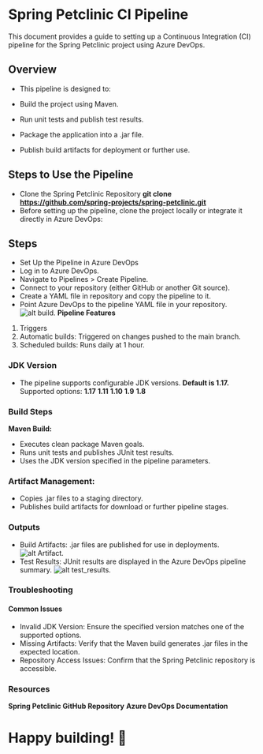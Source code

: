 # Spring Petclinic CI Pipeline
This document provides a guide to setting up a Continuous Integration (CI) pipeline for the Spring Petclinic project using Azure DevOps.

## Overview
* This pipeline is designed to:

* Build the project using Maven.
* Run unit tests and publish test results.
* Package the application into a .jar file.
* Publish build artifacts for deployment or further use.

## Steps to Use the Pipeline
* Clone the Spring Petclinic Repository
**git clone https://github.com/spring-projects/spring-petclinic.git**
* Before setting up the pipeline, clone the project locally or integrate it directly in Azure DevOps:

## Steps
* Set Up the Pipeline in Azure DevOps
* Log in to Azure DevOps.
* Navigate to Pipelines > Create Pipeline.
* Connect to your repository (either GitHub or another Git source).
* Create a YAML file in repository and copy the pipeline to it.
* Point Azure DevOps to the pipeline YAML file in your repository.
  ![alt build]("C:\Users\BHAVISH\Desktop\spc\images\build_sucesses.png").
**Pipeline Features**
1. Triggers
2. Automatic builds: Triggered on changes pushed to the main branch.
3. Scheduled builds: Runs daily at 1 hour.

### JDK Version
* The pipeline supports configurable JDK versions. **Default is 1.17.** Supported options:
**1.17**
**1.11**
**1.10**
**1.9**
**1.8**

### Build Steps
**Maven Build:**
* Executes clean package Maven goals.
* Runs unit tests and publishes JUnit test results.
* Uses the JDK version specified in the pipeline parameters.

### Artifact Management:

* Copies .jar files to a staging directory.
* Publishes build artifacts for download or further pipeline stages.

### Outputs
* Build Artifacts: .jar files are published for use in deployments.
  ![alt Artifact]("C:\Users\BHAVISH\Desktop\spc\images\artifact.png").
* Test Results: JUnit results are displayed in the Azure DevOps pipeline summary.
  ![alt test_results](C:\Users\BHAVISH\Desktop\spc\images\test_resu;t.png).

### Troubleshooting
#### Common Issues
* Invalid JDK Version: Ensure the specified version matches one of the supported options.
* Missing Artifacts: Verify that the Maven build generates .jar files in the expected location.
* Repository Access Issues: Confirm that the Spring Petclinic repository is accessible.

### Resources
**Spring Petclinic GitHub Repository**
**Azure DevOps Documentation**

# Happy building! 🚀